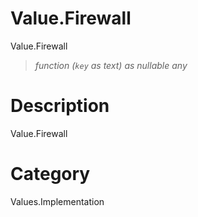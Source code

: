 ﻿# Value.Firewall
Value.Firewall
> _function (<code>key</code> as text) as nullable any_
# Description 
Value.Firewall

# Category 
Values.Implementation
